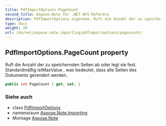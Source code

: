 ```yaml
---
title: PdfImportOptions.PageCount
second_title: Aspose.Note für .NET-API-Referenz
description: PdfImportOptions eigendom. Ruft die Anzahl der zu speichernden Seiten ab oder legt sie fest. Standardmäßig istMaxValue  was bedeutet dass alle Seiten des Dokuments gerendert werden.
type: docs
weight: 20
url: /de/net/aspose.note.importing/pdfimportoptions/pagecount/
---
```

## PdfImportOptions.PageCount property

Ruft die Anzahl der zu speichernden Seiten ab oder legt sie fest. Standardmäßig istMaxValue , was bedeutet, dass alle Seiten des Dokuments gerendert werden.

```csharp
public int PageCount { get; set; }
```

### Siehe auch

* class [PdfImportOptions](../)
* namensraum [Aspose.Note.Importing](../../pdfimportoptions/)
* Montage [Aspose.Note](../../../)


